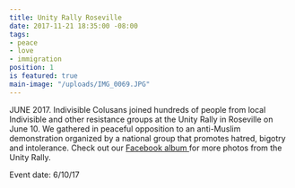 ```yaml
---
title: Unity Rally Roseville
date: 2017-11-21 18:35:00 -08:00
tags:
- peace
- love
- immigration
position: 1
is featured: true
main-image: "/uploads/IMG_0069.JPG"
---
```


JUNE 2017. Indivisible Colusans joined hundreds of people from local Indivisible and other resistance groups at the Unity Rally in Roseville on June 10. We gathered in peaceful opposition to an anti-Muslim demonstration organized by a national group that promotes hatred, bigotry and intolerance. Check out our [Facebook album ](https://www.facebook.com/pg/IndivisibleColusa/photos/?tab=album&album_id=1850784338369244)for more photos from the Unity Rally.

Event date: 6/10/17